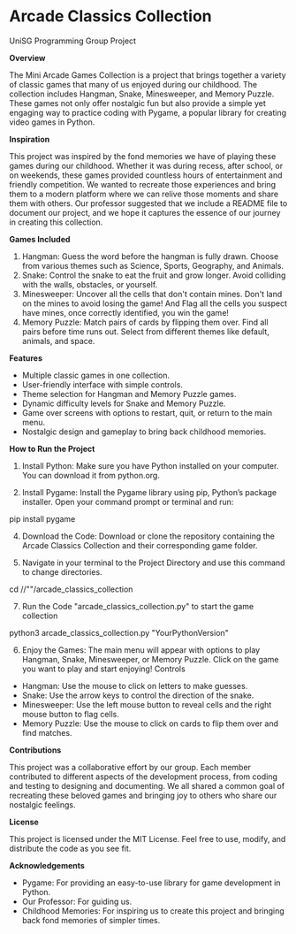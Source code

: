 # Arcade Classics Collection
UniSG Programming Group Project

**Overview**

The Mini Arcade Games Collection is a project that brings together a variety of classic games that many of us enjoyed during our childhood. The collection includes Hangman, Snake, Minesweeper, and Memory Puzzle. These games not only offer nostalgic fun but also provide a simple yet engaging way to practice coding with Pygame, a popular library for creating video games in Python.

**Inspiration**

This project was inspired by the fond memories we have of playing these games during our childhood. Whether it was during recess, after school, or on weekends, these games provided countless hours of entertainment and friendly competition. We wanted to recreate those experiences and bring them to a modern platform where we can relive those moments and share them with others. Our professor suggested that we include a README file to document our project, and we hope it captures the essence of our journey in creating this collection.

**Games Included**

1.	Hangman: Guess the word before the hangman is fully drawn. Choose from various themes such as Science, Sports, Geography, and Animals.
2.	Snake: Control the snake to eat the fruit and grow longer. Avoid colliding with the walls, obstacles, or yourself.
3.	Minesweeper: Uncover all the cells that don't contain mines. Don't land on the mines to avoid losing the game! And Flag all the cells you suspect have mines, once correctly identified, you win the game!
4.	Memory Puzzle: Match pairs of cards by flipping them over. Find all pairs before time runs out. Select from different themes like default, animals, and space.

**Features**

- Multiple classic games in one collection. 
- User-friendly interface with simple controls. 
- Theme selection for Hangman and Memory Puzzle games. 
- Dynamic difficulty levels for Snake and Memory Puzzle. 
- Game over screens with options to restart, quit, or return to the main menu.
- Nostalgic design and gameplay to bring back childhood memories.

**How to Run the Project**

1.	Install Python: Make sure you have Python installed on your computer. You can download it from python.org.


2.	Install Pygame: Install the Pygame library using pip, Python’s package installer. Open your command prompt or terminal and run:

pip install pygame

4. Download the Code: Download or clone the repository containing the Arcade Classics Collection and their corresponding game folder.


5.	Navigate in your terminal to the Project Directory and use this command to change directories.

cd //"<YOURPATH>"/arcade_classics_collection

7.	Run the Code "arcade_classics_collection.py" to start the game collection

python3 arcade_classics_collection.py
"YourPythonVersion"

6. Enjoy the Games: The main menu will appear with options to play Hangman, Snake, Minesweeper, or Memory Puzzle. Click on the game you want to play and start enjoying!
Controls
- Hangman: Use the mouse to click on letters to make guesses. 
- Snake: Use the arrow keys to control the direction of the snake. 
- Minesweeper: Use the left mouse button to reveal cells and the right mouse button to flag cells. 
- Memory Puzzle: Use the mouse to click on cards to flip them over and find matches.

**Contributions**

This project was a collaborative effort by our group. Each member contributed to different aspects of the development process, from coding and testing to designing and documenting. We all shared a common goal of recreating these beloved games and bringing joy to others who share our nostalgic feelings.

**License**

This project is licensed under the MIT License. Feel free to use, modify, and distribute the code as you see fit.

**Acknowledgements**

- Pygame: For providing an easy-to-use library for game development in Python. 
- Our Professor: For guiding us. 
- Childhood Memories: For inspiring us to create this project and bringing back fond memories of simpler times.
